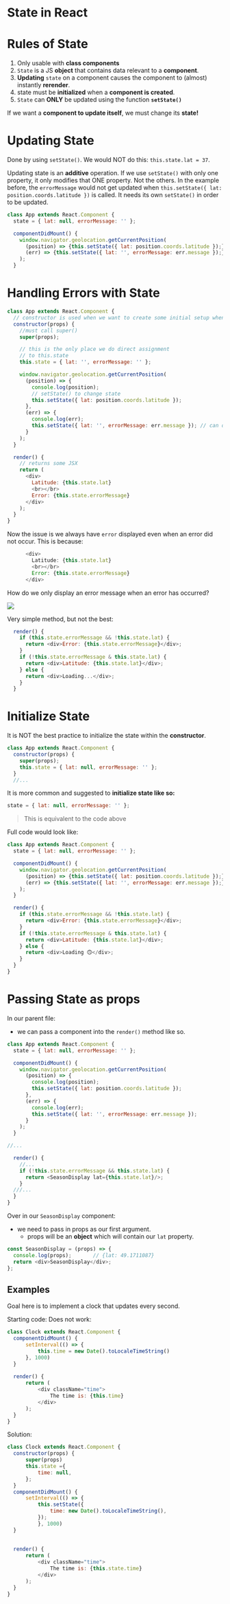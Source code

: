 # State in React

# Rules of State
1. Only usable with **class components**
2. `State` is a JS **object** that contains data relevant to a **component**.
3. **Updating** `state` on a component causes the component to (almost) instantly **rerender**.
4. state must be **initialized** when a **component is created**.
5. `State` can **ONLY** be updated using the function **`setState()`**

If we want a **component to update itself**, we must change its **state!**


# Updating State

Done by using `setState()`.
We would NOT do this: `this.state.lat = 37`. 

Updating state is an **additive** operation. If we use `setState()` with only one property, it only modifies that ONE property. Not the others. In the example before, the `errorMessage` would not get updated when `this.setState({ lat: position.coords.latitude })` is called. It needs its own `setState()` in order to be updated. 
```js
class App extends React.Component {
  state = { lat: null, errorMessage: '' };

  componentDidMount() {
    window.navigator.geolocation.getCurrentPosition(
      (position) => {this.setState({ lat: position.coords.latitude });},
      (err) => {this.setState({ lat: '', errorMessage: err.message });}
    );
  }
```

# Handling Errors with State

```js
class App extends React.Component {
  // constructor is used when we want to create some initial setup when our component is created. It is optional.
  constructor(props) {
    //must call super()
    super(props);

    // this is the only place we do direct assignment
    // to this.state
    this.state = { lat: '', errorMessage: '' };

    window.navigator.geolocation.getCurrentPosition(
      (position) => {
        console.log(position);
        // setState() to change state
        this.setState({ lat: position.coords.latitude });
      },
      (err) => {
        console.log(err);
        this.setState({ lat: '', errorMessage: err.message }); // can display this message when error occurs
      }
    );
  }

  render() {
    // returns some JSX
    return (
      <div>
        Latitude: {this.state.lat}
        <br></br>
        Error: {this.state.errorMessage}
      </div>
    );
  }
}
```

Now the issue is we always have `error` displayed even when an error did not occur. This is because:
```js
      <div>
        Latitude: {this.state.lat}
        <br></br>
        Error: {this.state.errorMessage}
      </div>
```

How do we only display an error message when an error has occurred?

![](react-images/Error.png)

Very simple method, but not the best:
```js
  render() {
    if (this.state.errorMessage && !this.state.lat) {
      return <div>Error: {this.state.errorMessage}</div>;
    }
    if (!this.state.errorMessage & this.state.lat) {
      return <div>Latitude: {this.state.lat}</div>;
    } else {
      return <div>Loading...</div>;
    }
  }
  ```


# Initialize State

It is NOT the best practice to initialize the state within the **constructor**.
```js
class App extends React.Component {
  constructor(props) {
    super(props);
    this.state = { lat: null, errorMessage: '' };
  }
  //...
```

It is more common and suggested to **initialize state like so:**
```js
state = { lat: null, errorMessage: '' };
```
> This is equivalent to the code above

Full code would look like:
```js
class App extends React.Component {
  state = { lat: null, errorMessage: '' };

  componentDidMount() {
    window.navigator.geolocation.getCurrentPosition(
      (position) => {this.setState({ lat: position.coords.latitude });},
      (err) => {this.setState({ lat: '', errorMessage: err.message });}
    );
  }

  render() {
    if (this.state.errorMessage && !this.state.lat) {
      return <div>Error: {this.state.errorMessage}</div>;
    }
    if (!this.state.errorMessage & this.state.lat) {
      return <div>Latitude: {this.state.lat}</div>;
    } else {
      return <div>Loading 🙃</div>;
    }
  }
}
```

# Passing State as props

In our parent file:
- we can pass a component into the `render()` method like so.
```js
class App extends React.Component {
  state = { lat: null, errorMessage: '' };

  componentDidMount() {
    window.navigator.geolocation.getCurrentPosition(
      (position) => {
        console.log(position);
        this.setState({ lat: position.coords.latitude });
      },
      (err) => {
        console.log(err);
        this.setState({ lat: '', errorMessage: err.message });
      }
    );
  }

//...

  render() {
    //...
    if (!this.state.errorMessage && this.state.lat) {
      return <SeasonDisplay lat={this.state.lat}/>;
    }
  ///...
  }
}
```

Over in our `SeasonDisplay` component:
- we need to pass in props as our first argument. 
  - props will be an **object** which will contain our `lat` property.
```js
const SeasonDisplay = (props) => {
  console.log(props);       // {lat: 49.1711087}
  return <div>SeasonDisplay</div>;
};
```

## Examples

Goal here is to implement a clock that updates every second. 

Starting code: Does not work:
```js
class Clock extends React.Component {
  componentDidMount() {
      setInterval(() => {
          this.time = new Date().toLocaleTimeString()    
      }, 1000)
  }
  
  render() {
      return (
          <div className="time">
              The time is: {this.time}
          </div>
      );
  }
}
```

Solution:
```js
class Clock extends React.Component {
  constructor(props) {
      super(props)
      this.state ={
          time: null,
      };
  }
  componentDidMount() {
      setInterval(() => {
          this.setState({
              time: new Date().toLocaleTimeString(),
          });
          }, 1000)
  }
            
  
  render() {
      return (
          <div className="time">
              The time is: {this.state.time}
          </div>
      );
  }
}
```